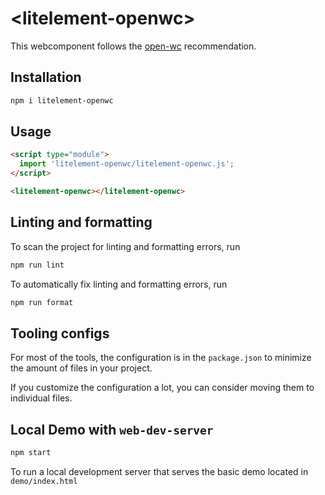 # \<litelement-openwc>

This webcomponent follows the [open-wc](https://github.com/open-wc/open-wc) recommendation.

## Installation

```bash
npm i litelement-openwc
```

## Usage

```html
<script type="module">
  import 'litelement-openwc/litelement-openwc.js';
</script>

<litelement-openwc></litelement-openwc>
```

## Linting and formatting

To scan the project for linting and formatting errors, run

```bash
npm run lint
```

To automatically fix linting and formatting errors, run

```bash
npm run format
```


## Tooling configs

For most of the tools, the configuration is in the `package.json` to minimize the amount of files in your project.

If you customize the configuration a lot, you can consider moving them to individual files.

## Local Demo with `web-dev-server`

```bash
npm start
```

To run a local development server that serves the basic demo located in `demo/index.html`
